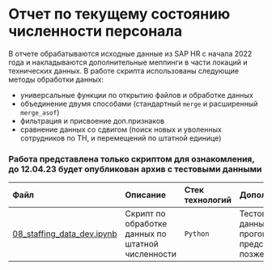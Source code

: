 # Отчет по текущему состоянию численности персонала
В отчете обрабатываются исходные данные из SAP HR с начала 2022 года и накладываются дополнительные меппинги в части локаций и технических данных.
В работе скрипта использованы следующие методы обработки данных:
- универсальные функции по открытию файлов и обработке данных
- объединение двумя способами (стандартный `merge` и расширенный `merge_asof`)
- фильтрация и присвоение доп.признаков
- сравнение данных со сдвигом (поиск новых и уволенных сотрудников по ТН, и перемещений по штатной единице)

### Работа представлена только скриптом для ознакомления, до 12.04.23 будет опубликован архив с тестовыми данными
| Файл | Описание | Стек технологий | Дополнительно | 
| :---------------------- | :---------------------- | :---------------------- | :---------------------- |
| [08_staffing_data_dev.ipynb](https://github.com/alexanderzmv2/working_files/raw/main/5_staffing/08_staffing_data_dev.ipynb) | Скрипт по обработке данных по штатной численности | `Python` | Тестовые данные для прогона будут представлены позже |